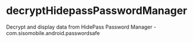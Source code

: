 # decryptHidepassPasswordManager
Decrypt and display data from HidePass Password Manager - com.sisomobile.android.passwordsafe
